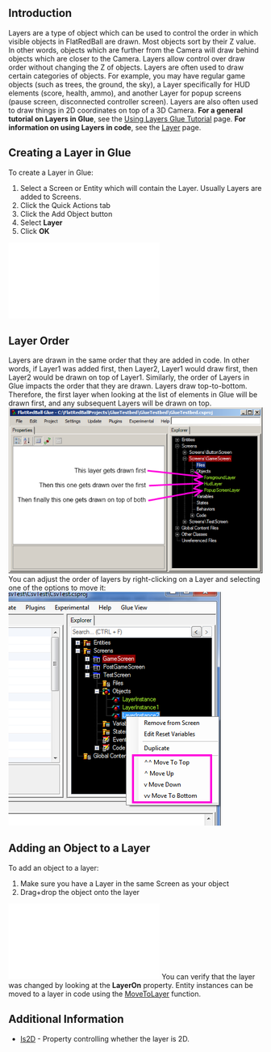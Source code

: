 ## Introduction

Layers are a type of object which can be used to control the order in which visible objects in FlatRedBall are drawn. Most objects sort by their Z value. In other words, objects which are further from the Camera will draw behind objects which are closer to the Camera. Layers allow control over draw order without changing the Z of objects. Layers are often used to draw certain categories of objects. For example, you may have regular game objects (such as trees, the ground, the sky), a Layer specifically for HUD elements (score, health, ammo), and another Layer for popup screens (pause screen, disconnected controller screen). Layers are also often used to draw things in 2D coordinates on top of a 3D Camera. **For a general tutorial on Layers in Glue**, see the [Using Layers Glue Tutorial](/frb/docs/index.php?title=Glue:Tutorials:Using_Layers.md "Glue:Tutorials:Using Layers") page. **For information on using Layers in code**, see the [Layer](/frb/docs/index.php?title=FlatRedBall.Graphics.Layer.md "FlatRedBall.Graphics.Layer") page.

## Creating a Layer in Glue

To create a Layer in Glue:

1.  Select a Screen or Entity which will contain the Layer. Usually Layers are added to Screens.
2.  Click the Quick Actions tab
3.  Click the Add Object button
4.  Select **Layer**
5.  Click **OK**

[![](/wp-content/uploads/2016/01/2021_July_22_092823.gif.md)](/wp-content/uploads/2016/01/2021_July_22_092823.gif.md)

## Layer Order

Layers are drawn in the same order that they are added in code. In other words, if Layer1 was added first, then Layer2, Layer1 would draw first, then Layer2 would be drawn on top of Layer1. Similarly, the order of Layers in Glue impacts the order that they are drawn. Layers draw top-to-bottom. Therefore, the first layer when looking at the list of elements in Glue will be drawn first, and any subsequent Layers will be drawn on top. ![LayerOrderInGlue.PNG](/media/migrated_media-LayerOrderInGlue.PNG) You can adjust the order of layers by right-clicking on a Layer and selecting one of the options to move it: ![MoveLayerUpOrDown.png](/media/migrated_media-MoveLayerUpOrDown.png)

## Adding an Object to a Layer

To add an object to a layer:

1.  Make sure you have a Layer in the same Screen as your object
2.  Drag+drop the object onto the layer

[![](/wp-content/uploads/2016/01/2019-07-19_10-39-04.gif.md)](/wp-content/uploads/2016/01/2019-07-19_10-39-04.gif.md) You can verify that the layer was changed by looking at the **LayerOn** property. Entity instances can be moved to a layer in code using the [MoveToLayer](/documentation/tools/glue-reference/entities/movetolayer/.md) function.

## Additional Information

-   [Is2D](/documentation/tools/glue-reference/objects/glue-reference-objects-layer/glue-reference-objects-is2d/.md) - Property controlling whether the layer is 2D.

 
